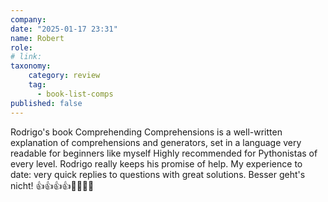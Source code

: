 ```yaml
---
company: 
date: "2025-01-17 23:31"
name: Robert
role: 
# link:
taxonomy:
    category: review
    tag:
      - book-list-comps
published: false
---
```


Rodrigo's book Comprehending Comprehensions is a well-written explanation of comprehensions and generators, set in a language very readable for beginners like myself Highly recommended for Pythonistas of every level. Rodrigo really keeps his promise of help. My experience to date: very quick replies to questions with great solutions. Besser geht's nicht! 👍👍👍👍🌟🌟🌟🌟
